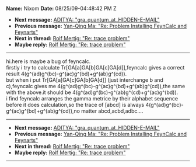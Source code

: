 **Name:** Nixom
**Date:** 08/25/09-04:48:42 PM Z

  - **Next message:** [ADITYA: "gra\_quantum_at_HIDDEN-E-MAIL"](0565.html)
  - **Previous message:** [Yan-Qing Ma: "Re: Problem Installing FeynCalc
    and Feynarts"](0563.html)
  - **Next in thread:** [Rolf Mertig: "Re: trace problem"](0566.html)
  - **Maybe reply:** [Rolf Mertig: "Re: trace problem"](0566.html)

-----

hi.here is maybe a bug of feyncalc.  
firstly i try to calculate
Tr[GA[a]GA[b]GA[c]GA[d]],feyncalc
gives a correct result 4(g^(ad)g^(bc)-g^(ac)g^(bd)+g^(ab)g^(cd)).  
but when i put
Tr[GA[a]GA[c]GA[b]GA[d]] (just
interchange b and c),feyncalc gives me
4(g^(ad)g^(bc)-g^(ac)g^(bd)+g^(ab)g^(cd)),the same with the above.it
should be 4(g^(ad)g^(bc)-g^(ab)g^(cd)+g^(ac)g^(bd)).  
i find feyncalc arranges the gamma metrice by their alphabet sequence
before it does calculation,so the trace of [abcd] is always
4(g^(ad)g^(bc)-g^(ac)g^(bd)+g^(ab)g^(cd)),no matter abcd,acbd,adbc....  

-----

  - **Next message:** [ADITYA: "gra\_quantum_at_HIDDEN-E-MAIL"](0565.html)
  - **Previous message:** [Yan-Qing Ma: "Re: Problem Installing FeynCalc
    and Feynarts"](0563.html)
  - **Next in thread:** [Rolf Mertig: "Re: trace problem"](0566.html)
  - **Maybe reply:** [Rolf Mertig: "Re: trace problem"](0566.html)

-----

